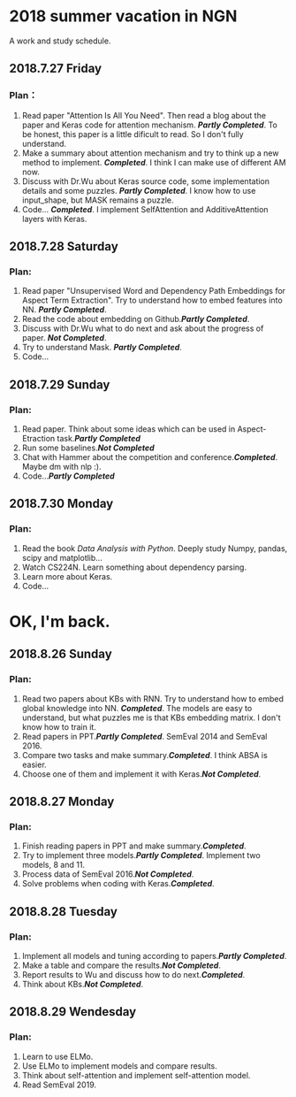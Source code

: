 # 2018 summer vacation in NGN
A work and study schedule.
## 2018.7.27 Friday
### Plan：
1. Read paper "Attention Is All You Need". Then read a blog about the paper and Keras code for attention mechanism. ***Partly Completed***. To be honest, this paper is a little dificult to read. So I don't fully understand.  
2. Make a summary about attention mechanism and try to think up a new method to implement. ***Completed***. I think I can make use of different AM now.  
3. Discuss with Dr.Wu about Keras source code, some implementation details and some puzzles. ***Partly Completed***. I know how to use input_shape, but MASK remains a puzzle.  
4. Code... ***Completed***. I implement SelfAttention and AdditiveAttention layers with Keras.  
## 2018.7.28 Saturday
### Plan:
1. Read paper "Unsupervised Word and Dependency Path Embeddings for Aspect Term Extraction". Try to understand how to embed features into NN. ***Partly Completed***. 
2. Read the code about embedding on Github.***Partly Completed***.
3. Discuss with Dr.Wu what to do next and ask about the progress of paper. ***Not Completed***.
4. Try to understand Mask. ***Partly Completed***.
5. Code...  
## 2018.7.29 Sunday
### Plan:
1. Read paper. Think about some ideas which can be used in Aspect-Etraction task.***Partly Completed***
2. Run some baselines.***Not Completed***
3. Chat with Hammer about the competition and conference.***Completed***. Maybe dm with nlp :).
4. Code...***Partly Completed***
## 2018.7.30 Monday
### Plan:
1. Read the book *Data Analysis with Python*. Deeply study Numpy, pandas, scipy and matplotlib...  
2. Watch CS224N. Learn something about dependency parsing.  
3. Learn more about Keras.  
4. Code...  

# OK, I'm back.
## 2018.8.26 Sunday
### Plan:
1. Read two papers about KBs with RNN. Try to understand how to embed global knowledge into NN. ***Completed***. The models are easy to understand, but what puzzles me is that KBs embedding matrix. I don't know how to train it.
2. Read papers in PPT.***Partly Completed***. SemEval 2014 and SemEval 2016.
3. Compare two tasks and make summary.***Completed***. I think ABSA is easier.
4. Choose one of them and implement it with Keras.***Not Completed***.

## 2018.8.27 Monday
### Plan:
1. Finish reading papers in PPT and make summary.***Completed***.
2. Try to implement three models.***Partly Completed***. Implement two models, 8 and 11.
3. Process data of SemEval 2016.***Not Completed***.
4. Solve problems when coding with Keras.***Completed***.

## 2018.8.28 Tuesday
### Plan:
1. Implement all models and tuning according to papers.***Partly Completed***. 
2. Make a table and compare the results.***Not Completed***.
3. Report results to Wu and discuss how to do next.***Completed***.
4. Think about KBs.***Not Completed***.

## 2018.8.29 Wendesday
### Plan:
1. Learn to use ELMo.  
2. Use ELMo to implement models and compare results.  
3. Think about self-attention and implement self-attention model.  
4. Read SemEval 2019.  



   
